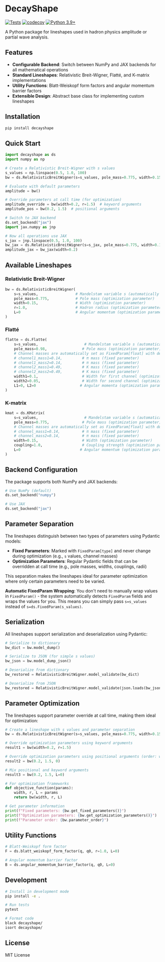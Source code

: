 # DecayShape

[![Tests](https://github.com/USERNAME/DecayShape/workflows/Tests/badge.svg)](https://github.com/USERNAME/DecayShape/actions)
[![codecov](https://codecov.io/gh/USERNAME/DecayShape/branch/main/graph/badge.svg)](https://codecov.io/gh/USERNAME/DecayShape)
[![Python 3.9+](https://img.shields.io/badge/python-3.9+-blue.svg)](https://www.python.org/downloads/)

A Python package for lineshapes used in hadron physics amplitude or partial wave analysis.

## Features

- **Configurable Backend**: Switch between NumPy and JAX backends for all mathematical operations
- **Standard Lineshapes**: Relativistic Breit-Wigner, Flatté, and K-matrix implementations
- **Utility Functions**: Blatt-Weiskopf form factors and angular momentum barrier factors
- **Extensible Design**: Abstract base class for implementing custom lineshapes

## Installation

```bash
pip install decayshape
```

## Quick Start

```python
import decayshape as ds
import numpy as np

# Create a Relativistic Breit-Wigner with s values
s_values = np.linspace(0.5, 1.0, 100)
bw = ds.RelativisticBreitWigner(s=s_values, pole_mass=0.775, width=0.15)

# Evaluate with default parameters
amplitude = bw()

# Override parameters at call time (for optimization)
amplitude_override = bw(width=0.2, r=1.5)  # keyword arguments
amplitude_pos = bw(0.2, 1.5)  # positional arguments

# Switch to JAX backend
ds.set_backend("jax")
import jax.numpy as jnp

# Now all operations use JAX
s_jax = jnp.linspace(0.5, 1.0, 100)
bw_jax = ds.RelativisticBreitWigner(s=s_jax, pole_mass=0.775, width=0.15)
amplitude_jax = bw_jax(width=0.2)
```

## Available Lineshapes

### Relativistic Breit-Wigner
```python
bw = ds.RelativisticBreitWigner(
    s=s_values,                 # Mandelstam variable s (automatically wrapped as FixedParam)
    pole_mass=0.775,            # Pole mass (optimization parameter)
    width=0.15,                 # Width (optimization parameter)
    r=1.0,                      # Hadron radius (optimization parameter)
    L=0                         # Angular momentum (optimization parameter)
)
```

### Flatté
```python
flatte = ds.Flatte(
    s=s_values,                     # Mandelstam variable s (automatically wrapped as FixedParam)
    pole_mass=0.98,                # Pole mass (optimization parameter)
    # Channel masses are automatically set as FixedParam[float] with defaults
    # channel1_mass1=0.14,         # π mass (fixed parameter)
    # channel1_mass2=0.14,         # π mass (fixed parameter)
    # channel2_mass1=0.49,         # K mass (fixed parameter)
    # channel2_mass2=0.49,         # K mass (fixed parameter)
    width1=0.1,                    # Width for first channel (optimization parameter)
    width2=0.05,                   # Width for second channel (optimization parameter)
    L1=0, L2=0                    # Angular momenta (optimization parameters)
)
```

### K-matrix
```python
kmat = ds.KMatrix(
    s=s_values,                     # Mandelstam variable s (automatically wrapped as FixedParam)
    pole_mass=0.775,               # Pole mass (optimization parameter)
    # Channel masses are automatically set as FixedParam[float] with defaults
    # channel_mass1=0.14,          # π mass (fixed parameter)
    # channel_mass2=0.14,          # π mass (fixed parameter)
    width=0.15,                    # Width (optimization parameter)
    coupling=1.0,                  # Coupling strength (optimization parameter)
    L=0                           # Angular momentum (optimization parameter)
)
```

## Backend Configuration

The package supports both NumPy and JAX backends:

```python
# Use NumPy (default)
ds.set_backend("numpy")

# Use JAX
ds.set_backend("jax")
```

## Parameter Separation

The lineshapes distinguish between two types of parameters using Pydantic models:

- **Fixed Parameters**: Marked with `FixedParam[type]` and never change during optimization (e.g., `s` values, channel masses)
- **Optimization Parameters**: Regular Pydantic fields that can be overridden at call time (e.g., pole masses, widths, couplings, radii)

This separation makes the lineshapes ideal for parameter optimization where only certain parameters need to be varied.

**Automatic FixedParam Wrapping**: You don't need to manually wrap values in `FixedParam()` - the system automatically detects `FixedParam` fields and wraps the values for you. This means you can simply pass `s=s_values` instead of `s=ds.FixedParam(s_values)`.

## Serialization

All lineshapes support serialization and deserialization using Pydantic:

```python
# Serialize to dictionary
bw_dict = bw.model_dump()

# Serialize to JSON (for simple s values)
bw_json = bw.model_dump_json()

# Deserialize from dictionary
bw_restored = RelativisticBreitWigner.model_validate(bw_dict)

# Deserialize from JSON
bw_restored = RelativisticBreitWigner.model_validate(json.loads(bw_json))
```

## Parameter Optimization

The lineshapes support parameter override at call time, making them ideal for optimization:

```python
# Create a lineshape with s values and parameter separation
bw = ds.RelativisticBreitWigner(s=s_values, pole_mass=0.775, width=0.15, r=1.0, L=1)

# Override optimization parameters using keyword arguments
result1 = bw(width=0.2, r=1.5)

# Override optimization parameters using positional arguments (order: width, r, L, q0)
result2 = bw(0.2, 1.5, 0)

# Mix positional and keyword arguments
result3 = bw(0.2, 1.5, L=0)

# For optimization frameworks
def objective_function(params):
    width, r, L = params
    return bw(width, r, L)

# Get parameter information
print(f"Fixed parameters: {bw.get_fixed_parameters()}")
print(f"Optimization parameters: {bw.get_optimization_parameters()}")
print(f"Parameter order: {bw.parameter_order}")
```

## Utility Functions

```python
# Blatt-Weiskopf form factor
F = ds.blatt_weiskopf_form_factor(q, q0, r=1.0, L=0)

# Angular momentum barrier factor
B = ds.angular_momentum_barrier_factor(q, q0, L=0)
```

## Development

```bash
# Install in development mode
pip install -e .

# Run tests
pytest

# Format code
black decayshape/
isort decayshape/
```

## License

MIT License
